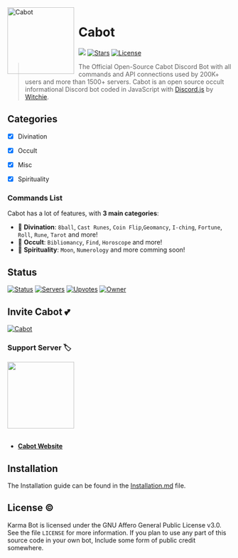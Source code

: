 <img width="150" height="150" align="left" style="float: left; margin: 0 10px 0 0;" alt="Cabot" src="https://cdn.discordapp.com/attachments/882071853458391110/980597391898054656/rediseno8.png"> 

# Cabot 

[![](https://img.shields.io/badge/discord.js-v14.7.1-blue.svg?logo=npm)](https://github.com/discordjs)
[![Stars](https://img.shields.io/github/stars/Cabot-bot/Cabot-bot.svg)](https://github.com/Cabot-bot/Cabot-bot)
[![License](https://img.shields.io/github/license/Cabot-bot/Cabot-bot.svg)](https://github.com/Cabot-bot/Cabot-bot/blob/master/LICENSE)

> The Official Open-Source Cabot Discord Bot with all commands and API connections used by 200K+ users and more than 1500+ servers.
Cabot is an open source occult informational Discord bot coded in JavaScript with [Discord.js](https://discord.js.org) by [Witchie](https://github.com/WitchieXCabot).  

## Categories 
- [x] Divination
- [x] Occult
- [x] Misc
- [x] Spirituality


### Commands List  

Cabot has a lot of features, with **3 main categories**:

*   🎱 **Divination**: `8ball`, `Cast Runes`, `Coin Flip`,`Geomancy`, `I-ching`, `Fortune`, `Roll`, `Rune`, `Tarot` and more! 
*   🔮 **Occult**: `Bibliomancy`, `Find`, `Horoscope` and more! 
*   🧿 **Spirituality**: `Moon`, `Numerology` and more comming soon! 


## Status 

[![Status](https://top.gg/api/widget/status/882064634180427847.svg)](https://top.gg/bot/882064634180427847)
[![Servers](https://top.gg/api/widget/servers/882064634180427847.svg)](https://top.gg/bot/882064634180427847)
[![Upvotes](https://top.gg/api/widget/upvotes/882064634180427847.svg)](https://top.gg/bot/882064634180427847)
[![Owner](https://top.gg/api/widget/owner/882064634180427847.svg)](https://top.gg/bot/882064634180427847)

## Invite Cabot 💕

<a href="https://top.gg/bot/882064634180427847">
    <img src="https://top.gg/api/widget/882064634180427847.svg" alt="Cabot" />
</a>


### Support Server :label:
<a href="https://discord.gg/Gjjq7MmssX"><img width="150" height="150" src="https://cdn.discordapp.com/attachments/886262202577858640/899379331451723826/9_sin_titulo_20211017142042.png"/></a>
<br><br>

* **[Cabot Website](https://cabot-bot.xyz/)**

## Installation 
The Installation guide can be found in the [Installation.md](https://github.com/Cabot-bot/Cabot-bot/blob/master/Installation.md) file. 

## License ©️
Karma Bot is licensed under the GNU Affero General Public License v3.0. See the file `LICENSE` for more information. If you plan to use any part of this source code in your own bot, Include some form of public credit somewhere.

<!-- markdownlint-enable -->
<!-- prettier-ignore-end -->
